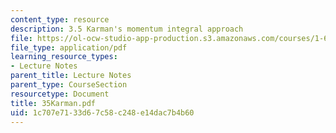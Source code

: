 ```yaml
---
content_type: resource
description: 3.5 Karman's momentum integral approach
file: https://ol-ocw-studio-app-production.s3.amazonaws.com/courses/1-63-advanced-fluid-dynamics-of-the-environment-fall-2002/1c707e7133d67c58c248e14dac7b4b60_35Karman.pdf
file_type: application/pdf
learning_resource_types:
- Lecture Notes
parent_title: Lecture Notes
parent_type: CourseSection
resourcetype: Document
title: 35Karman.pdf
uid: 1c707e71-33d6-7c58-c248-e14dac7b4b60
---
```

